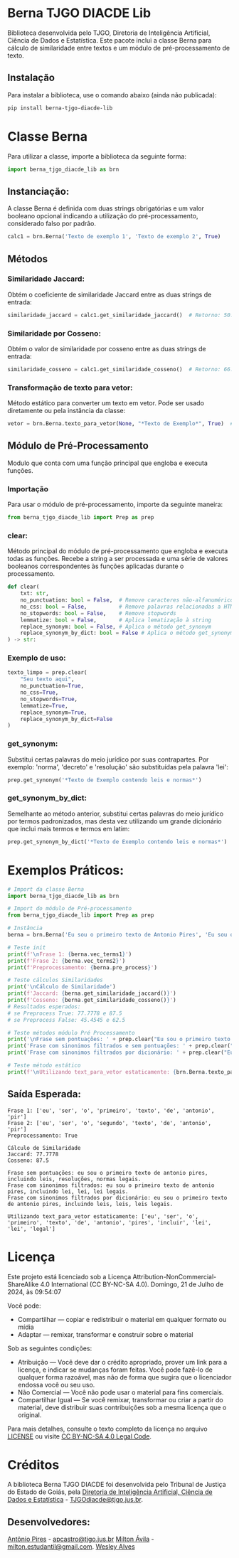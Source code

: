 # Berna TJGO DIACDE Lib

Biblioteca desenvolvida pelo TJGO, Diretoria de Inteligência Artificial, Ciência de Dados e Estatística. Este pacote inclui a classe Berna para cálculo de similaridade entre textos e um módulo de pré-processamento de texto.

## Instalação

Para instalar a biblioteca, use o comando abaixo (ainda não publicada):
```bash
pip install berna-tjgo-diacde-lib
```

# Classe Berna
Para utilizar a classe, importe a biblioteca da seguinte forma:
```python
import berna_tjgo_diacde_lib as brn
```

## Instanciação:
A classe Berna é definida com duas strings obrigatórias e um valor booleano opcional indicando a utilização do pré-processamento, considerado falso por padrão.
```python
calc1 = brn.Berna('Texto de exemplo 1', 'Texto de exemplo 2', True)
```

## Métodos
### Similaridade Jaccard: 
Obtém o coeficiente de similaridade Jaccard entre as duas strings de entrada:
```python
similaridade_jaccard = calc1.get_similaridade_jaccard()  # Retorno: 50.0
```

### Similaridade por Cosseno: 
Obtém o valor de similaridade por cosseno entre as duas strings de entrada:
```python
similaridade_cosseno = calc1.get_similaridade_cosseno()  # Retorno: 66.6667
```

### Transformação de texto para vetor: 
Método estático para converter um texto em vetor. Pode ser usado diretamente ou pela instância da classe:
```python
vetor = brn.Berna.texto_para_vetor(None, "*Texto de Exemplo*", True)  # Retorno: ['texto', 'exemplo']
```

## Módulo de Pré-Processamento
Modulo que conta com uma função principal que engloba e executa funções.

### Importação
Para usar o módulo de pré-processamento, importe da seguinte maneira:
```python
from berna_tjgo_diacde_lib import Prep as prep
```

### clear: 
Método principal do módulo de pré-processamento que engloba e executa todas as funções. Recebe a string a ser processada e uma série de valores booleanos correspondentes às funções aplicadas durante o processamento.
```python
def clear(
    txt: str,
    no_punctuation: bool = False,  # Remove caracteres não-alfanuméricos
    no_css: bool = False,          # Remove palavras relacionadas a HTML e CSS
    no_stopwords: bool = False,    # Remove stopwords
    lemmatize: bool = False,       # Aplica lematização à string
    replace_synonym: bool = False, # Aplica o método get_synonym
    replace_synonym_by_dict: bool = False # Aplica o método get_synonym_by_dict
) -> str:
```

### Exemplo de uso:
```python
texto_limpo = prep.clear(
    "Seu texto aqui",
    no_punctuation=True,
    no_css=True,
    no_stopwords=True,
    lemmatize=True,
    replace_synonym=True,
    replace_synonym_by_dict=False
)
```

### get_synonym: 
Substitui certas palavras do meio jurídico por suas contrapartes. Por exemplo: 'norma', 'decreto' e 'resolução' são substituídas pela palavra 'lei':
```python
prep.get_synonym('*Texto de Exemplo contendo leis e normas*')           # Retornaria '*Texto de Exemplo contendo lei e lei*'
```

### get_synonym_by_dict:
Semelhante ao método anterior, substitui certas palavras do meio jurídico por termos padronizados, mas desta vez utilizando um grande dicionário que inclui mais termos e termos em latim:
```python
prep.get_synonym_by_dict('*Texto de Exemplo contendo leis e normas*')   # Retornaria '*Texto de Exemplo contendo leis e Leis*'
```

# Exemplos Práticos:
```python
# Import da classe Berna
import berna_tjgo_diacde_lib as brn

# Import do módulo de Pré-processamento
from berna_tjgo_diacde_lib import Prep as prep

# Instância
berna = brn.Berna('Eu sou o primeiro texto de Antonio Pires', 'Eu sou o segundo texto de antonio pires', True)

# Teste init
print(f'\nFrase 1: {berna.vec_terms1}')
print(f'Frase 2: {berna.vec_terms2}')
print(f'Preprocessamento: {berna.pre_process}')

# Teste cálculos Similaridades 
print('\nCálculo de Similaridade')
print(f'Jaccard: {berna.get_similaridade_jaccard()}')
print(f'Cosseno: {berna.get_similaridade_cosseno()}')
# Resultados esperados:
# se Preprocess True: 77.7778 e 87.5
# se Preprocess False: 45.4545 e 62.5

# Teste métodos módulo Pré Processamento
print('\nFrase sem pontuações: ' + prep.clear("Eu sou o primeiro texto de antonio pires, incluindo leis, resoluções, normas legais."))
print('Frase com sinonimos filtrados e sem pontuações: ' + prep.clear("Eu sou o primeiro texto de antonio pires, incluindo leis, resoluções, normas legais.", replace_synonym=True))
print('Frase com sinonimos filtrados por dicionário: ' + prep.clear("Eu sou o primeiro texto de antonio pires, incluindo leis, resoluções, normas legais.", False, replace_synonym_by_dict=True))

# Teste método estático
print(f'\nUtilizando text_para_vetor estaticamente: {brn.Berna.texto_para_vetor(None, "Eu sou o primeiro texto de antonio pires, incluindo leis, resoluções, normas legais.", True)}\n')
```

## Saída Esperada:
```
Frase 1: ['eu', 'ser', 'o', 'primeiro', 'texto', 'de', 'antonio', 'pir']
Frase 2: ['eu', 'ser', 'o', 'segundo', 'texto', 'de', 'antonio', 'pir']
Preprocessamento: True

Cálculo de Similaridade
Jaccard: 77.7778
Cosseno: 87.5

Frase sem pontuações: eu sou o primeiro texto de antonio pires, incluindo leis, resoluções, normas legais.
Frase com sinonimos filtrados: eu sou o primeiro texto de antonio pires, incluindo lei, lei, lei legais.
Frase com sinonimos filtrados por dicionário: eu sou o primeiro texto de antonio pires, incluindo leis, leis, leis legais.

Utilizando text_para_vetor estaticamente: ['eu', 'ser', 'o', 'primeiro', 'texto', 'de', 'antonio', 'pires', 'incluir', 'lei', 'lei', 'legal']
```

# Licença
Este projeto está licenciado sob a Licença Attribution-NonCommercial-ShareAlike 4.0 International (CC BY-NC-SA 4.0). 
Domingo, 21 de Julho de 2024, às 09:54:07

Você pode:
- Compartilhar — copiar e redistribuir o material em qualquer formato ou mídia
- Adaptar — remixar, transformar e construir sobre o material

Sob as seguintes condições:
- Atribuição — Você deve dar o crédito apropriado, prover um link para a licença, e indicar se mudanças foram feitas. Você pode fazê-lo de qualquer forma razoável, mas não de forma que sugira que o licenciador endossa você ou seu uso.
- Não Comercial — Você não pode usar o material para fins comerciais.
- Compartilhar Igual — Se você remixar, transformar ou criar a partir do material, deve distribuir suas contribuições sob a mesma licença que o original.

Para mais detalhes, consulte o texto completo da licença no arquivo [LICENSE](./LICENSE) ou visite [CC BY-NC-SA 4.0 Legal Code](https://creativecommons.org/licenses/by-nc-sa/4.0/legalcode).

# Créditos
A biblioteca Berna TJGO DIACDE foi desenvolvida pelo Tribunal de Justiça do Estado de Goiás, pela [Diretoria de Inteligência Artificial, Ciência de Dados e Estatística](https://github.com/TJGO-DIACDE) - <TJGOdiacde@tjgo.jus.br>.

## Desenvolvedores:
[Antônio Pires](https://github.com/apcastrojr) - <apcastro@tjgo.jus.br>
[Milton Ávila](https://github.com/Milton-Avila) - <milton.estudantil@gmail.com>.
[Wesley Alves]()
